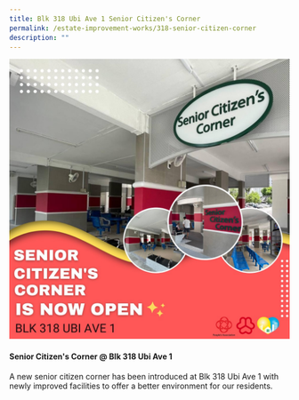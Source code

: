 ```yaml
---
title: Blk 318 Ubi Ave 1 Senior Citizen's Corner
permalink: /estate-improvement-works/318-senior-citizen-corner
description: ""
---
```


<p><img src="/images/Estate Improvements/Senior Citizens.jpg" alt="@ SeniorCitizens" alt=""></p>

#### Senior Citizen's Corner @ Blk 318 Ubi Ave 1 ####
A new senior citizen corner has been introduced at Blk 318 Ubi Ave 1 with newly improved facilities to offer a better environment for our residents.
